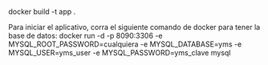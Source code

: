 
docker build -t app .

Para iniciar el aplicativo, corra el siguiente comando de docker para tener la base de datos:
docker run -d -p 8090:3306 -e MYSQL_ROOT_PASSWORD=cualquiera -e MYSQL_DATABASE=yms -e MYSQL_USER=yms_user -e MYSQL_PASSWORD=yms_clave mysql